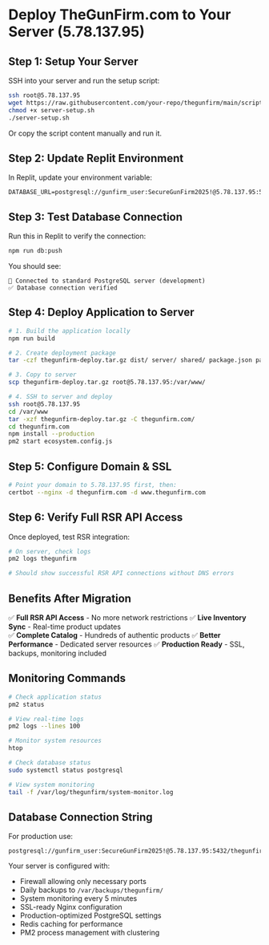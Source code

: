# Deploy TheGunFirm.com to Your Server (5.78.137.95)

## Step 1: Setup Your Server

SSH into your server and run the setup script:

```bash
ssh root@5.78.137.95
wget https://raw.githubusercontent.com/your-repo/thegunfirm/main/scripts/server-setup.sh
chmod +x server-setup.sh
./server-setup.sh
```

Or copy the script content manually and run it.

## Step 2: Update Replit Environment

In Replit, update your environment variable:

```env
DATABASE_URL=postgresql://gunfirm_user:SecureGunFirm2025!@5.78.137.95:5432/thegunfirm
```

## Step 3: Test Database Connection

Run this in Replit to verify the connection:

```bash
npm run db:push
```

You should see:
```
🐘 Connected to standard PostgreSQL server (development)
✅ Database connection verified
```

## Step 4: Deploy Application to Server

```bash
# 1. Build the application locally
npm run build

# 2. Create deployment package
tar -czf thegunfirm-deploy.tar.gz dist/ server/ shared/ package.json package-lock.json

# 3. Copy to server
scp thegunfirm-deploy.tar.gz root@5.78.137.95:/var/www/

# 4. SSH to server and deploy
ssh root@5.78.137.95
cd /var/www
tar -xzf thegunfirm-deploy.tar.gz -C thegunfirm.com/
cd thegunfirm.com
npm install --production
pm2 start ecosystem.config.js
```

## Step 5: Configure Domain & SSL

```bash
# Point your domain to 5.78.137.95 first, then:
certbot --nginx -d thegunfirm.com -d www.thegunfirm.com
```

## Step 6: Verify Full RSR API Access

Once deployed, test RSR integration:

```bash
# On server, check logs
pm2 logs thegunfirm

# Should show successful RSR API connections without DNS errors
```

## Benefits After Migration

✅ **Full RSR API Access** - No more network restrictions
✅ **Live Inventory Sync** - Real-time product updates  
✅ **Complete Catalog** - Hundreds of authentic products
✅ **Better Performance** - Dedicated server resources
✅ **Production Ready** - SSL, backups, monitoring included

## Monitoring Commands

```bash
# Check application status
pm2 status

# View real-time logs
pm2 logs --lines 100

# Monitor system resources
htop

# Check database status
sudo systemctl status postgresql

# View system monitoring
tail -f /var/log/thegunfirm/system-monitor.log
```

## Database Connection String

For production use:
```
postgresql://gunfirm_user:SecureGunFirm2025!@5.78.137.95:5432/thegunfirm
```

Your server is configured with:
- Firewall allowing only necessary ports
- Daily backups to `/var/backups/thegunfirm/`
- System monitoring every 5 minutes
- SSL-ready Nginx configuration
- Production-optimized PostgreSQL settings
- Redis caching for performance
- PM2 process management with clustering